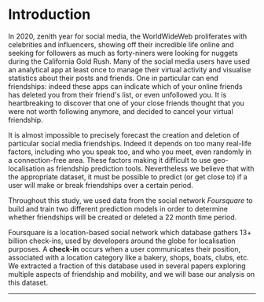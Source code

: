 # Introduction

In 2020, zenith year for social media, the WorldWideWeb proliferates with celebrities and influencers, showing off their incredible life online and seeking for followers as much as forty-niners were looking for nuggets during the California Gold Rush. Many of the social media users have used an analytical app at least once to manage their virtual activity and visualise statistics about their posts and friends. One in particular can end friendships: indeed these apps can indicate which of your online friends has deleted you from their friend's list, or even unfollowed you. It is heartbreaking to discover that one of your close friends thought that you were not worth following anymore, and decided to cancel your virtual friendship.


It is almost impossible to precisely forecast the creation and deletion of particular social media friendships. Indeed it depends on too many real-life factors, including who you speak too, and who you meet, even randomly in a connection-free area. These factors making it difficult to use geo-localisation as friendship prediction tools. Nevertheless we believe that with the appropriate dataset, it must be possible to predict (or get close to) if a user will make or break friendships over a certain period.

Throughout this study, we used data from the social network *Foursquare* to build and train two different prediction models in order to determine whether friendships will be created or deleted a 22 month time period.

Foursquare is a location-based social network which database gathers 13+ billion check-ins, used by developers around the globe for localisation purposes. A **check-in** occurs when a user communicates their position, associated with a location category like a bakery, shops, boats, clubs, etc. We extracted a fraction of this database used in several papers exploring multiple aspects of friendship and mobility, and we will base our analysis on this dataset.

---
